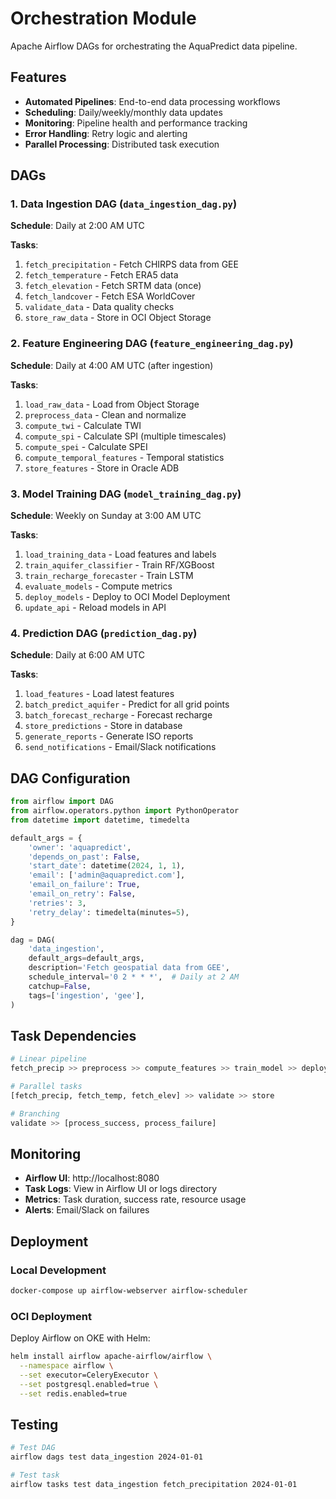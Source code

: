 # Orchestration Module

Apache Airflow DAGs for orchestrating the AquaPredict data pipeline.

## Features

- **Automated Pipelines**: End-to-end data processing workflows
- **Scheduling**: Daily/weekly/monthly data updates
- **Monitoring**: Pipeline health and performance tracking
- **Error Handling**: Retry logic and alerting
- **Parallel Processing**: Distributed task execution

## DAGs

### 1. Data Ingestion DAG (`data_ingestion_dag.py`)

**Schedule**: Daily at 2:00 AM UTC

**Tasks**:
1. `fetch_precipitation` - Fetch CHIRPS data from GEE
2. `fetch_temperature` - Fetch ERA5 data
3. `fetch_elevation` - Fetch SRTM data (once)
4. `fetch_landcover` - Fetch ESA WorldCover
5. `validate_data` - Data quality checks
6. `store_raw_data` - Store in OCI Object Storage

### 2. Feature Engineering DAG (`feature_engineering_dag.py`)

**Schedule**: Daily at 4:00 AM UTC (after ingestion)

**Tasks**:
1. `load_raw_data` - Load from Object Storage
2. `preprocess_data` - Clean and normalize
3. `compute_twi` - Calculate TWI
4. `compute_spi` - Calculate SPI (multiple timescales)
5. `compute_spei` - Calculate SPEI
6. `compute_temporal_features` - Temporal statistics
7. `store_features` - Store in Oracle ADB

### 3. Model Training DAG (`model_training_dag.py`)

**Schedule**: Weekly on Sunday at 3:00 AM UTC

**Tasks**:
1. `load_training_data` - Load features and labels
2. `train_aquifer_classifier` - Train RF/XGBoost
3. `train_recharge_forecaster` - Train LSTM
4. `evaluate_models` - Compute metrics
5. `deploy_models` - Deploy to OCI Model Deployment
6. `update_api` - Reload models in API

### 4. Prediction DAG (`prediction_dag.py`)

**Schedule**: Daily at 6:00 AM UTC

**Tasks**:
1. `load_features` - Load latest features
2. `batch_predict_aquifer` - Predict for all grid points
3. `batch_forecast_recharge` - Forecast recharge
4. `store_predictions` - Store in database
5. `generate_reports` - Generate ISO reports
6. `send_notifications` - Email/Slack notifications

## DAG Configuration

```python
from airflow import DAG
from airflow.operators.python import PythonOperator
from datetime import datetime, timedelta

default_args = {
    'owner': 'aquapredict',
    'depends_on_past': False,
    'start_date': datetime(2024, 1, 1),
    'email': ['admin@aquapredict.com'],
    'email_on_failure': True,
    'email_on_retry': False,
    'retries': 3,
    'retry_delay': timedelta(minutes=5),
}

dag = DAG(
    'data_ingestion',
    default_args=default_args,
    description='Fetch geospatial data from GEE',
    schedule_interval='0 2 * * *',  # Daily at 2 AM
    catchup=False,
    tags=['ingestion', 'gee'],
)
```

## Task Dependencies

```python
# Linear pipeline
fetch_precip >> preprocess >> compute_features >> train_model >> deploy

# Parallel tasks
[fetch_precip, fetch_temp, fetch_elev] >> validate >> store

# Branching
validate >> [process_success, process_failure]
```

## Monitoring

- **Airflow UI**: http://localhost:8080
- **Task Logs**: View in Airflow UI or logs directory
- **Metrics**: Task duration, success rate, resource usage
- **Alerts**: Email/Slack on failures

## Deployment

### Local Development

```bash
docker-compose up airflow-webserver airflow-scheduler
```

### OCI Deployment

Deploy Airflow on OKE with Helm:

```bash
helm install airflow apache-airflow/airflow \
  --namespace airflow \
  --set executor=CeleryExecutor \
  --set postgresql.enabled=true \
  --set redis.enabled=true
```

## Testing

```bash
# Test DAG
airflow dags test data_ingestion 2024-01-01

# Test task
airflow tasks test data_ingestion fetch_precipitation 2024-01-01
```

